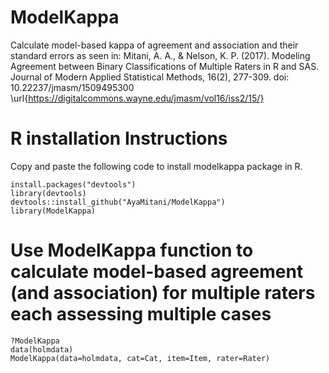 # ModelKappa
Calculate model-based kappa of agreement and association and their standard errors as seen in:
Mitani, A. A., & Nelson, K. P. (2017). Modeling Agreement between Binary Classifications of Multiple Raters in R and SAS. Journal of Modern Applied Statistical Methods, 16(2), 277-309. doi: 10.22237/jmasm/1509495300 \url{https://digitalcommons.wayne.edu/jmasm/vol16/iss2/15/}

# R installation Instructions
Copy and paste the following code to install modelkappa package in R.
```
install.packages("devtools")
library(devtools)
devtools::install_github("AyaMitani/ModelKappa")
library(ModelKappa)
```
# Use ModelKappa function to calculate model-based agreement (and association) for multiple raters each assessing multiple cases
```
?ModelKappa 
data(holmdata)
ModelKappa(data=holmdata, cat=Cat, item=Item, rater=Rater)
```
